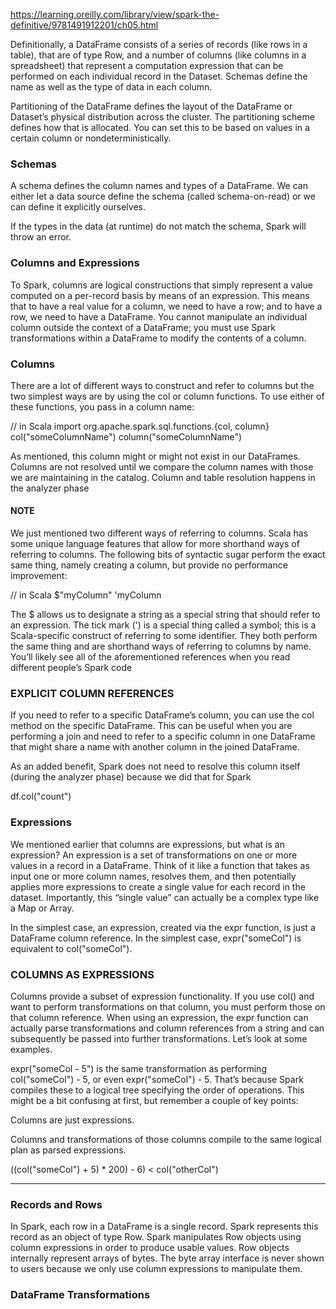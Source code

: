 https://learning.oreilly.com/library/view/spark-the-definitive/9781491912201/ch05.html

Definitionally, a DataFrame consists of a series of records (like rows in a table), that are of type Row, and a number of columns (like columns in a spreadsheet) that represent a computation expression that can be performed on each individual record in the Dataset. Schemas define the name as well as the type of data in each column.

Partitioning of the DataFrame defines the layout of the DataFrame or Dataset’s physical distribution across the cluster. The partitioning scheme defines how that is allocated. You can set this to be based on values in a certain column or nondeterministically.


### Schemas
A schema defines the column names and types of a DataFrame. We can either let a data source define the schema (called schema-on-read) or we can define it explicitly ourselves.

If the types in the data (at runtime) do not match the schema, Spark will throw an error. 

### Columns and Expressions

To Spark, columns are logical constructions that simply represent a value computed on a per-record basis by means of an expression. This means that to have a real value for a column, we need to have a row; and to have a row, we need to have a DataFrame. You cannot manipulate an individual column outside the context of a DataFrame; you must use Spark transformations within a DataFrame to modify the contents of a column.


### Columns
There are a lot of different ways to construct and refer to columns but the two simplest ways are by using the col or column functions. To use either of these functions, you pass in a column name:

// in Scala
import org.apache.spark.sql.functions.{col, column}
col("someColumnName")
column("someColumnName")

As mentioned, this column might or might not exist in our DataFrames. Columns are not resolved until we compare the column names with those we are maintaining in the catalog. Column and table resolution happens in the analyzer phase

#### NOTE
We just mentioned two different ways of referring to columns. Scala has some unique language features that allow for more shorthand ways of referring to columns. The following bits of syntactic sugar perform the exact same thing, namely creating a column, but provide no performance improvement:

// in Scala
$"myColumn"
'myColumn

The $ allows us to designate a string as a special string that should refer to an expression. The tick mark (') is a special thing called a symbol; this is a Scala-specific construct of referring to some identifier. They both perform the same thing and are shorthand ways of referring to columns by name. You’ll likely see all of the aforementioned references when you read different people’s Spark code



### EXPLICIT COLUMN REFERENCES
If you need to refer to a specific DataFrame’s column, you can use the col method on the specific DataFrame. This can be useful when you are performing a join and need to refer to a specific column in one DataFrame that might share a name with another column in the joined DataFrame.

As an added benefit, Spark does not need to resolve this column itself (during the analyzer phase) because we did that for Spark

df.col("count")


### Expressions
We mentioned earlier that columns are expressions, but what is an expression? An expression is a set of transformations on one or more values in a record in a DataFrame. Think of it like a function that takes as input one or more column names, resolves them, and then potentially applies more expressions to create a single value for each record in the dataset. Importantly, this “single value” can actually be a complex type like a Map or Array.

In the simplest case, an expression, created via the expr function, is just a DataFrame column reference. In the simplest case, expr("someCol") is equivalent to col("someCol").

### COLUMNS AS EXPRESSIONS
Columns provide a subset of expression functionality. If you use col() and want to perform transformations on that column, you must perform those on that column reference. When using an expression, the expr function can actually parse transformations and column references from a string and can subsequently be passed into further transformations. Let’s look at some examples.

expr("someCol - 5") is the same transformation as performing col("someCol") - 5, or even expr("someCol") - 5. That’s because Spark compiles these to a logical tree specifying the order of operations. This might be a bit confusing at first, but remember a couple of key points:

Columns are just expressions.

Columns and transformations of those columns compile to the same logical plan as parsed expressions.

((col("someCol") + 5) * 200) - 6) < col("otherCol")


--------------------------------------------------------------------------------------------------------------

### Records and Rows
In Spark, each row in a DataFrame is a single record. Spark represents this record as an object of type Row. Spark manipulates Row objects using column expressions in order to produce usable values. Row objects internally represent arrays of bytes. The byte array interface is never shown to users because we only use column expressions to manipulate them.

### DataFrame Transformations



